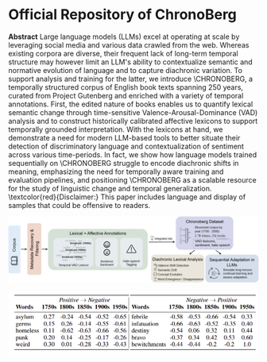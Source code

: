 # Official Repository of ChronoBerg

**Abstract**
Large language models (LLMs) excel at operating at scale by leveraging social media and various data crawled from the web. Whereas existing corpora are diverse, their frequent lack of long-term temporal structure may however limit an LLM's ability to contextualize semantic and normative evolution of language and to capture diachronic variation. To support analysis and training for the latter, we introduce \CHRONOBERG, a temporally structured corpus of English book texts spanning 250 years, curated from Project Gutenberg and enriched with a variety of temporal annotations. First, the edited nature of books enables us to quantify lexical semantic change through time-sensitive Valence-Arousal-Dominance (VAD) analysis and to construct historically calibrated affective lexicons to support temporally grounded interpretation. With the lexicons at hand, we demonstrate a need for modern LLM-based tools to better situate their detection of discriminatory language and contextualization of sentiment across various time-periods. In fact, we show how language models trained sequentially on \CHRONOBERG struggle to encode diachronic shifts in meaning, emphasizing the need for temporally aware training and evaluation pipelines, and positioning \CHRONOBERG as a scalable resource for the study of linguistic change and temporal generalization. \textcolor{red}{Disclaimer:} This paper includes language and display of samples that could be offensive to readers.  

![ChronoBerg](https://github.com/paulsubarna/Chronoberg/blob/main/figures/chrono_flow.png)

![Lexical](https://github.com/paulsubarna/Chronoberg/blob/main/figures/lexical_analysis.png)
